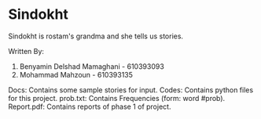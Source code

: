 # Sindokht
Sindokht is rostam's grandma and she tells us stories. 

Written By:
1. Benyamin Delshad Mamaghani - 610393093
2. Mohammad Mahzoun - 610393135

Docs: Contains some sample stories for input.
Codes: Contains python files for this project.
prob.txt: Contains Frequencies (form: word #prob).
Report.pdf: Contains reports of phase 1 of project.
